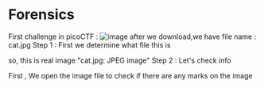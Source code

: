 # Forensics
First challenge in picoCTF :
![image](https://github.com/hieubmt1112004/Forensics/assets/125638408/d85faeaf-4fb0-4e0a-a519-6cc1c89e49f6)
after we download,we have file name : cat.jpg
Step 1 : First we determine what file this is

so, this is  real image  "cat.jpg: JPEG image"
Step 2 : Let's check info 

First , We open the image file to check if there are any marks on the image 



